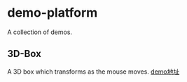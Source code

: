 # demo-platform
A collection of demos.
## 3D-Box
A 3D box which transforms as the mouse moves.
[demo地址](http://weaponhe.github.io/3dbox.html)
